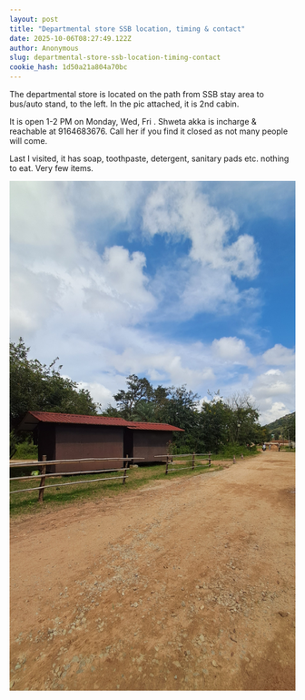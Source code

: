 ```yaml
---
layout: post
title: "Departmental store SSB location, timing & contact"
date: 2025-10-06T08:27:49.122Z
author: Anonymous
slug: departmental-store-ssb-location-timing-contact
cookie_hash: 1d50a21a804a70bc
---
```


The departmental store is located on the path from SSB stay area to bus/auto stand, to the left. In the pic attached, it is 2nd cabin.

It is open 1-2 PM on Monday, Wed, Fri . Shweta akka is incharge & reachable at 9164683676. Call her if you find it closed as not many people will come.

Last I visited, it has soap, toothpaste, detergent, sanitary pads etc. nothing to eat. Very few items.


![20251006_135151.jpg](https://github.com/whatsupisha/iyc/blob/master/_posts/2025-10-06-departmental-store-ssb-location-timing-contact/20251006_135151.jpg?raw=true)
